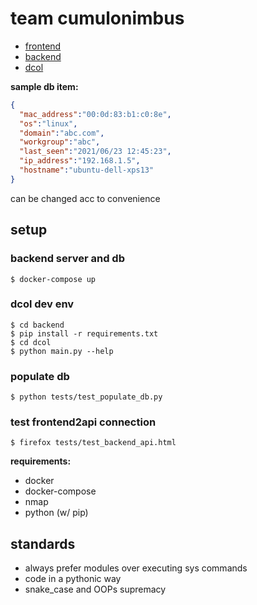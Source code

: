 # team cumulonimbus

* [frontend](frontend)
* [backend](backend)
* [dcol](dcol)

**sample db item:**

```json
{
  "mac_address":"00:0d:83:b1:c0:8e",
  "os":"linux",
  "domain":"abc.com",
  "workgroup":"abc",
  "last_seen":"2021/06/23 12:45:23",
  "ip_address":"192.168.1.5",
  "hostname":"ubuntu-dell-xps13"
}
```

can be changed acc to convenience

## setup

### backend server and db

```shell
$ docker-compose up
```

### dcol dev env

```shell
$ cd backend
$ pip install -r requirements.txt
$ cd dcol
$ python main.py --help
```

### populate db

```shell
$ python tests/test_populate_db.py
```

### test frontend2api connection

```shell
$ firefox tests/test_backend_api.html
```

**requirements:**

* docker
* docker-compose
* nmap
* python (w/ pip)

## standards

* always prefer modules over executing sys commands
* code in a pythonic way
* snake_case and OOPs supremacy
